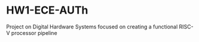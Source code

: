 # HW1-ECE-AUTh
Project on Digital Hardware Systems focused on creating a functional RISC-V processor pipeline
